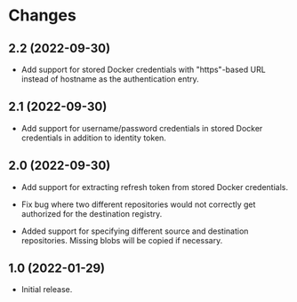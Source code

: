 Changes
=======

2.2 (2022-09-30)
----------------

- Add support for stored Docker credentials with "https"-based URL
  instead of hostname as the authentication entry.


2.1 (2022-09-30)
----------------

- Add support for username/password credentials in stored Docker
  credentials in addition to identity token.


2.0 (2022-09-30)
----------------

- Add support for extracting refresh token from stored Docker
  credentials.

- Fix bug where two different repositories would not correctly get
  authorized for the destination registry.

- Added support for specifying different source and destination
  repositories. Missing blobs will be copied if necessary.


1.0 (2022-01-29)
----------------

- Initial release.
